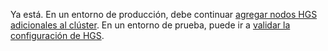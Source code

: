 Ya está. En un entorno de producción, debe continuar [agregar nodos HGS adicionales al clúster](https://docs.microsoft.com/windows-server/virtualization/guarded-fabric-shielded-vm/guarded-fabric-configure-additional-hgs-nodes). En un entorno de prueba, puede ir a [validar la configuración de HGS](https://docs.microsoft.com/windows-server/virtualization/guarded-fabric-shielded-vm/guarded-fabric-verify-hgs-configuration).

<!-- Appears in guarded-fabric-initialize-hgs-ad-mode-default.md and guarded-fabric-initialize-hgs-tpm-mode-default.md
-->
    
